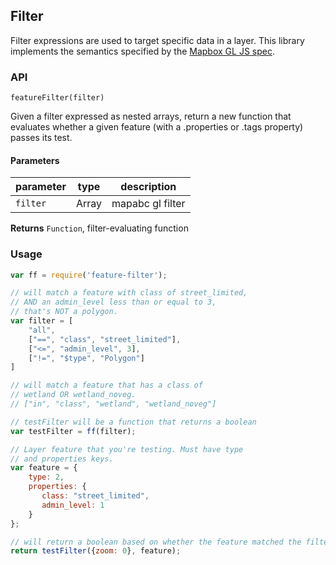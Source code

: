 ## Filter

Filter expressions are used to target specific data in a layer. This library implements the semantics specified by the [Mapbox GL JS spec](https://www.mapabc.com/mapabc-gl-style-spec/#filter).

### API

`featureFilter(filter)`

Given a filter expressed as nested arrays, return a new function
that evaluates whether a given feature (with a .properties or .tags property)
passes its test.

#### Parameters

| parameter | type  | description      |
| --------- | ----- | ---------------- |
| `filter`  | Array | mapabc gl filter |

**Returns** `Function`, filter-evaluating function

### Usage

``` javascript
var ff = require('feature-filter');

// will match a feature with class of street_limited,
// AND an admin_level less than or equal to 3,
// that's NOT a polygon.
var filter = [
    "all",
    ["==", "class", "street_limited"],
    ["<=", "admin_level", 3],
    ["!=", "$type", "Polygon"]
]

// will match a feature that has a class of
// wetland OR wetland_noveg.
// ["in", "class", "wetland", "wetland_noveg"]

// testFilter will be a function that returns a boolean
var testFilter = ff(filter);

// Layer feature that you're testing. Must have type
// and properties keys.
var feature = {
    type: 2,
    properties: {
       class: "street_limited",
       admin_level: 1
    }
};

// will return a boolean based on whether the feature matched the filter
return testFilter({zoom: 0}, feature);
```
